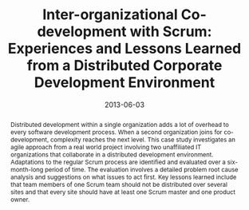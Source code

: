 ---
abstract: Distributed development within a single organization adds a lot of overhead
  to every software development process. When a second organization joins for co-development,
  complexity reaches the next level. This case study investigates an agile approach
  from a real world project involving two unaffiliated IT organizations that collaborate
  in a distributed development environment. Adaptations to the regular Scrum process
  are identified and evaluated over a six-month-long period of time. The evaluation
  involves a detailed problem root cause analysis and suggestions on what issues to
  act first. Key lessons learned include that team members of one Scrum team should
  not be distributed over several sites and that every site should have at least one
  Scrum master and one product owner.
authors:
- Raoul Vallon
- Stefan Strobl
- Mario Bernhart
- Thomas Grechenig
date: '2013-06-03'
featured: false
links:
- name: Publik
  url: https://publik.tuwien.ac.at/showentry.php?ID=226093&lang=2
publication_types:
- '1'
publishDate: '2013-06-03'
specifics: 'Vortrag: 14th International Conference, XP 2013, Vienna; 03.06.2013 -
  07.06.2013; in: "Agile Processes in Software Engineering and Extreme Programming",
  H. Baumeister, B. Weber (Hrg.); Springer Lecture Notes in Business Information Processing,
  149 (2013), ISBN: 978-3-642-38313-7; S. 150 - 164.'
title: 'Inter-organizational Co-development with Scrum: Experiences and Lessons Learned
  from a Distributed Corporate Development Environment'
url_pdf: ''
---